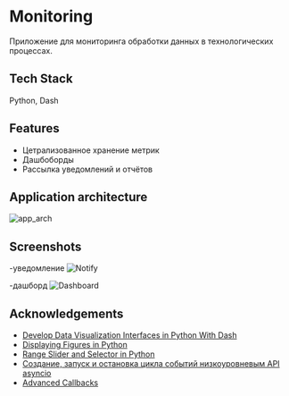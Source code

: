 # Monitoring

Приложение для мониторинга обработки данных в технологических процессах.

## Tech Stack

Python, Dash

## Features

- Цетрализованное хранение метрик
- Дашбоборды
- Рассылка уведомлений и отчётов

## Application architecture

![app_arch](https://github.com/user-attachments/assets/4eee64ba-7c8e-433f-8e00-da98fdc7ef89)

## Screenshots
-уведомление
![Notify](https://github.com/user-attachments/assets/ee382632-cc7e-4785-b01f-bfb23c2ca4a3)

-дашборд
![Dashboard](https://github.com/user-attachments/assets/177ab0c3-024a-4937-93d6-cec505918a13)

## Acknowledgements

 - [Develop Data Visualization Interfaces in Python With Dash](https://realpython.com/python-dash/)
 - [Displaying Figures in Python](https://plotly.com/python/renderers/)
 - [Range Slider and Selector in Python](https://plotly.com/python/range-slider/)
 - [Создание, запуск и остановка цикла событий низкоуровневым API asyncio](https://docs-python.ru/standart-library/modul-asyncio-python/zapusk-ostanovka-tsikla-sobytij-asyncio/)
 - [Advanced Callbacks](https://dash.plotly.com/advanced-callbacks)
